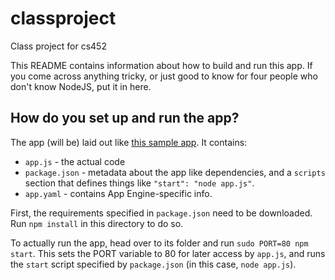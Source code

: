 # classproject
Class project for cs452

This README contains information about how to build and run this app.  If you come across anything tricky, or just good to know for four people who don't know NodeJS, put it in here.

## How do you set up and run the app?
The app (will be) laid out like [this sample app](https://github.com/GoogleCloudPlatform/nodejs-docs-samples/tree/master/appengine/hello-world).  It contains:
 - `app.js` - the actual code
 - `package.json` - metadata about the app like dependencies, and a `scripts` section that defines things like `"start": "node app.js"`.
 - `app.yaml` - contains App Engine-specific info.

First, the requirements specified in `package.json` need to be downloaded.  Run `npm install` in this directory to do so.

 To actually run the app, head over to its folder and run `sudo PORT=80 npm start`.  This sets the PORT variable to 80 for later access by `app.js`, and runs the `start` script specified by `package.json` (in this case, `node app.js`).

